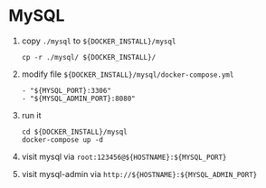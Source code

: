# MySQL
1. copy `./mysql` to `${DOCKER_INSTALL}/mysql`
        
       cp -r ./mysql/ ${DOCKER_INSTALL}/
2. modify file `${DOCKER_INSTALL}/mysql/docker-compose.yml`

       - "${MYSQL_PORT}:3306"
       - "${MYSQL_ADMIN_PORT}:8080"
3. run it

       cd ${DOCKER_INSTALL}/mysql
       docker-compose up -d
4. visit mysql via `root:123456@${HOSTNAME}:${MYSQL_PORT}`
5. visit mysql-admin via `http://${HOSTNAME}:${MYSQL_ADMIN_PORT}`